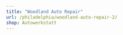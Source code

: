 ```yaml
---
title: "Woodland Auto Repair"
url: /philadelphia/woodland-auto-repair-2/
shop: Autowerkstatt
---
```

